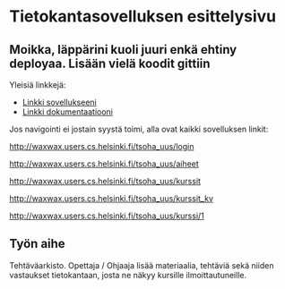 # Tietokantasovelluksen esittelysivu

## Moikka, läppärini kuoli juuri enkä ehtiny deployaa. Lisään vielä koodit gittiin

Yleisiä linkkejä:

* [Linkki sovellukseeni](https://waxwax.users.cs.helsinki.fi/tsoha_uus)
* [Linkki dokumentaatiooni](https://github.com/WaffeFIN/Tsoha-Bootstrap/blob/master/doc/Tsohadoc.pdf)

Jos navigointi ei jostain syystä toimi, alla ovat kaikki sovelluksen linkit:

http://waxwax.users.cs.helsinki.fi/tsoha_uus/login

http://waxwax.users.cs.helsinki.fi/tsoha_uus/aiheet

http://waxwax.users.cs.helsinki.fi/tsoha_uus/kurssit

http://waxwax.users.cs.helsinki.fi/tsoha_uus/kurssit_kv

http://waxwax.users.cs.helsinki.fi/tsoha_uus/kurssi/1

## Työn aihe

Tehtäväarkisto. Opettaja / Ohjaaja lisää materiaalia, tehtäviä sekä niiden vastaukset tietokantaan, josta ne näkyy kursille ilmoittautuneille.
